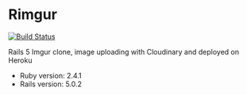# Rimgur

[![Build Status](https://semaphoreci.com/api/v1/priom/rimgur/branches/master/badge.svg)](https://semaphoreci.com/priom/rimgur)

Rails 5 Imgur clone, image uploading with Cloudinary and deployed on Heroku  

* Ruby version: 2.4.1
* Rails version: 5.0.2  

